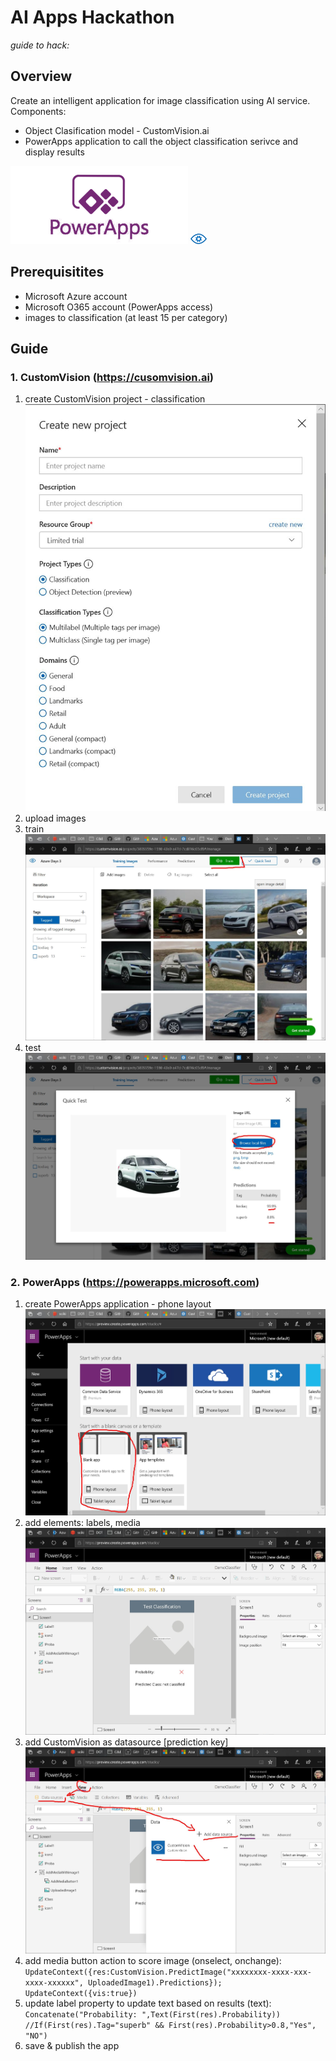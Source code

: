 # AI Apps Hackathon
_guide to hack:_

## Overview
Create an intelligent application for image classification using AI service. Components:
- Object Clasification model - CustomVision.ai
- PowerApps application to call the object classification serivce and display results

![alt text](./assets/powerapps.png "Logo PowerApps")
![alt text](./assets/customvision.png "Logo CustomVision")

## Prerequisitites 
- Microsoft Azure account
- Microsoft O365 account (PowerApps access)
- images to classification (at least 15 per category)

## Guide
### 1. CustomVision (https://cusomvision.ai)
1. create CustomVision project - classification
![alt text](./assets/create_project.jpg "create_project")
2. upload images
3. train
![alt text](./assets/train.jpg "train")
4. test
![alt text](./assets/test.jpg "test")

### 2. PowerApps (https://powerapps.microsoft.com)
1. create PowerApps application - phone layout
![alt text](./assets/app1.jpg "app")
2. add elements: labels, media
![alt text](./assets/app_layout.jpg "app")
3. add CustomVision as datasource [prediction key]
![alt text](./assets/app_datasource.jpg "app")
4. add media button action to score image (onselect, onchange): `UpdateContext({res:CustomVision.PredictImage("xxxxxxxx-xxxx-xxx-xxxx-xxxxxx", UploadedImage1).Predictions});
UpdateContext({vis:true})`
5. update label property to update text based on results (text): `Concatenate("Probability: ",Text(First(res).Probability)) //If(First(res).Tag="superb" && First(res).Probability>0.8,"Yes", "NO")`
6. save & publish the app



